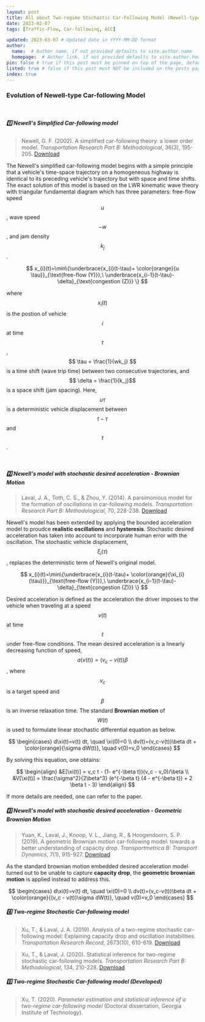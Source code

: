 ```yaml
---
layout: post
title: All about Two-regime Stochastic Car-Following Model (Newell-type CF)
date: 2023-02-07
tags: [Traffic-Flow, Car-following, ACC]

updated: 2023-03-07 # Updated date in YYYY-MM-DD format
author: 
  name:  # Author name, if not provided defaults to site.author.name
  homepage:  # Author link, if not provided defaults to site.author.homepage
pin: false # true if this post must be pinned on top of the page, default is false.
listed: true # false if this post must NOT be included on the posts page, sitemap, and any of the tag pages, default is true
index: true 
---
```




### Evolution of Newell-type Car-following Model
<br>

##### 1️⃣ Newell's Simplified Car-following model
> Newell, G. F. (2002). A simplified car-following theory: a lower order model. *Transportation Research Part B: Methodological*, 36(3), 195-205. [Download](https://doi.org/10.1016/S0191-2615(00)00044-8)

The Newell's simplified car-following model begins with a simple principle that a vehicle's time-space trajectory on a homogeneous highway is identical to its preceding vehicle's trajectory but with space and time shifts. The exact solution of this model is based on the LWR kinematic wave theory with triangular fundamental diagram which has three parameters: free-flow speed $$ u$$, wave speed $$-w$$, and jam density $$k_j$$. 

$$
x_{i}(t)=\min\{\underbrace{x_{i}(t-\tau)+ \color{orange}{u \tau}}_{\text{free-flow (Y)}},\ \underbrace{x_{i-1}(t-\tau)-\delta}_{\text{congestion (Z)}} \} 
$$


where $$ x_{i}(t)$$ is the postion of vehicle $$i$$ at time $$t$$,  $$ \tau = \frac{1}{wk_j} $$ is a time shift (wave trip time) between two consecutive trajectories, and $$ \delta = \frac{1}{k_j}$$ is a space shift (jam spacing). Here, $$u\tau$$ is a deterministic vehicle displacement between $$t-\tau $$ and $$t$$.

<br>

##### 2️⃣ Newell's model with stochastic desired acceleration - Brownian Motion
> Laval, J. A., Toth, C. S., & Zhou, Y. (2014). A parsimonious model for the formation of oscillations in car-following models. *Transportation Research Part B: Methodological*, 70, 228-238. [Download](
https://doi.org/10.1016/j.trb.2014.09.004)

Newell's model has been extended by applying the bounded acceleration model to proudce **realistic oscillations** and **hysteresis**. Stochastic desired acceleration has taken into account to incorporate human error with the oscillation. The stochastic vehicle displacement, $$\xi_{i}(\tau)$$, replaces the deterministic term of Newell's original model. 

$$
x_{i}(t)=\min\{\underbrace{x_{i}(t-\tau)+ \color{orange}{\xi_{i}(\tau)}}_{\text{free-flow (Y)}},\ \underbrace{x_{i-1}(t-\tau)-\delta}_{\text{congestion (Z)}} \} 
$$

Desired acceleration is defined as the acceleration the driver imposes to the vehicle when traveling at a speed $$v(t)$$ at time $$t$$ under free-flow conditions. The mean desired acceleration is a linearly decreasing function of speed, $$a(v(t)) = (v_c - v(t)) \beta $$, where $$v_c$$ is a target speed and $$\beta$$ is an inverse relaxation time. The standard **Brownian motion** of $$W(t)$$ is used to formulate linear stochastic differential equation as below. 

$$
\begin{cases} d\xi(t)=v(t) dt, \quad \xi(0)=0 \\ dv(t)=(v_c-v(t))\beta dt + \color{orange}{\sigma dW(t)}, \quad v(0)=v_0 \end{cases}
$$

By solving this equation, one obtains:

$$ \begin{align} &E[\xi(t)] = v_c t - (1- e^{-\beta t})(v_c - v_0)/\beta \\ &V[\xi(t)] = \frac{\sigma^2}{2\beta^3} (e^{-\beta t} (4 - e^{-\beta t}) + 2 \beta t - 3) \end{align} $$



If more details are needed, one can refer to the paper. 


##### 3️⃣ Newell's model with stochastic desired acceleration - Geometric Brownian Motion
> Yuan, K., Laval, J., Knoop, V. L., Jiang, R., & Hoogendoorn, S. P. (2019). A geometric Brownian motion car-following model: towards a better understanding of capacity drop. *Transportmetrica B: Transport Dynamics*, 7(1), 915-927. [Download](https://doi.org/10.1080/21680566.2018.1518169)

As the standard brownian motion embedded desired acceleration model turned out to be unable to capture **capacity drop**, the **geometric brownian motion** is applied instead to address this. 

$$
\begin{cases} d\xi(t)=v(t) dt, \quad \xi(0)=0 \\ dv(t)=(v_c-v(t))\beta dt + \color{orange}{(v_c - v(t))\sigma dW(t)}, \quad v(0)=v_0 \end{cases}
$$


##### 4️⃣ Two-regime Stochastic Car-following model
> Xu, T., & Laval, J. A. (2019). Analysis of a two-regime stochastic car-following model: Explaining capacity drop and oscillation instabilities. *Transportation Research Record*, 2673(10), 610-619. [Download](https://doi.org/10.1177/0361198119850464)

> Xu, T., & Laval, J. (2020). Statistical inference for two-regime stochastic car-following models. *Transportation Research Part B: Methodological*, 134, 210-228. [Download](https://doi.org/10.1016/j.trb.2020.02.003)

##### 5️⃣ Two-regime Stochastic Car-following model (Developed)
> Xu, T. (2020). *Parameter estimation and statistical inference of a two-regime car-following model* (Doctoral dissertation, Georgia Institute of Technology).

